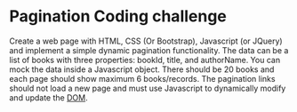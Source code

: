 # Pagination Coding challenge

Create a web page with HTML, CSS (Or Bootstrap), Javascript (or JQuery) and implement a simple dynamic pagination functionality. The data can be a list of books with three properties: bookId, title, and authorName. You can mock the data inside a Javascript object. There should be 20 books and each page should show maximum 6 books/records. The pagination links should not load a new page and must use Javascript to dynamically modify and update the [DOM](https://www.w3schools.com/js/js_htmldom_document.asp).
